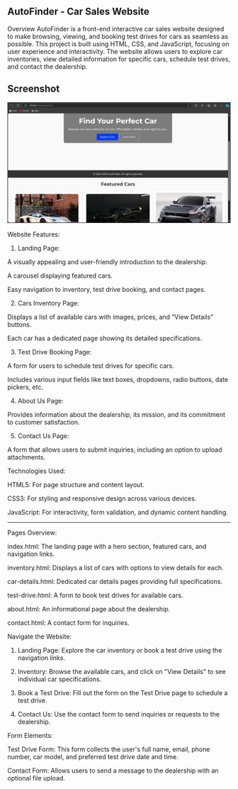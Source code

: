 ## AutoFinder - Car Sales Website

Overview
AutoFinder is a front-end interactive car sales website designed to make browsing, viewing, and booking test drives for cars as seamless as possible. This project is built using HTML, CSS, and JavaScript, focusing on user experience and interactivity. The website allows users to explore car inventories, view detailed information for specific cars, schedule test drives, and contact the dealership.

## Screenshot
![Screenshot of Tokea! Home Page](Screenshot.jpg)

Website Features:

1. Landing Page:

A visually appealing and user-friendly introduction to the dealership.

A carousel displaying featured cars.

Easy navigation to inventory, test drive booking, and contact pages.



2. Cars Inventory Page:

Displays a list of available cars with images, prices, and “View Details” buttons.

Each car has a dedicated page showing its detailed specifications.



3. Test Drive Booking Page:

A form for users to schedule test drives for specific cars.

Includes various input fields like text boxes, dropdowns, radio buttons, date pickers, etc.



4. About Us Page:

Provides information about the dealership, its mission, and its commitment to customer satisfaction.



5. Contact Us Page:

A form that allows users to submit inquiries, including an option to upload attachments.




Technologies Used:

HTML5: For page structure and content layout.

CSS3: For styling and responsive design across various devices.

JavaScript: For interactivity, form validation, and dynamic content handling.



---

Pages Overview:

index.html: The landing page with a hero section, featured cars, and navigation links.

inventory.html: Displays a list of cars with options to view details for each.

car-details.html: Dedicated car details pages providing full specifications.

test-drive.html: A form to book test drives for available cars.

about.html: An informational page about the dealership.

contact.html: A contact form for inquiries.





Navigate the Website:

1. Landing Page: Explore the car inventory or book a test drive using the navigation links.


2. Inventory: Browse the available cars, and click on "View Details" to see individual car specifications.


3. Book a Test Drive: Fill out the form on the Test Drive page to schedule a test drive.


4. Contact Us: Use the contact form to send inquiries or requests to the dealership.



Form Elements:

Test Drive Form: This form collects the user's full name, email, phone number, car model, and preferred test drive date and time.

Contact Form: Allows users to send a message to the dealership with an optional file upload.
